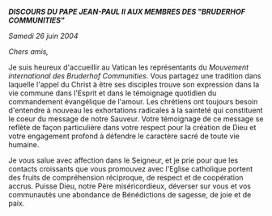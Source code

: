 ***DISCOURS DU PAPE JEAN-PAUL II* *AUX MEMBRES DES "BRUDERHOF COMMUNITIES"***

*Samedi 26 juin 2004*

*Chers amis,*

Je suis heureux d'accueillir au Vatican les représentants du *Mouvement international des Bruderhof Communities*. Vous partagez une tradition dans laquelle l'appel du Christ à être ses disciples trouve son expression dans la vie commune dans l'Esprit et dans le témoignage quotidien du commandement évangélique de l'amour. Les chrétiens ont toujours besoin d'entendre à nouveau les exhortations radicales à la sainteté qui constituent le coeur du message de notre Sauveur. Votre témoignage de ce message se reflète de façon particulière dans votre respect pour la création de Dieu et votre engagement profond à défendre le caractère sacré de toute vie humaine.

Je vous salue avec affection dans le Seigneur, et je prie pour que les contacts croissants que vous promouvez avec l'Eglise catholique portent des fruits de compréhension réciproque, de respect et de coopération accrus. Puisse Dieu, notre Père miséricordieux, déverser sur vous et vos communautés une abondance de Bénédictions de sagesse, de joie et de paix.